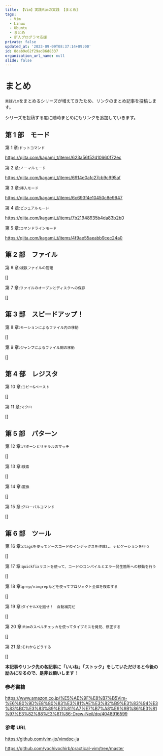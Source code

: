 ```yaml
---
title: 【Vim】実践Vimの実践 【まとめ】
tags:
  - Vim
  - Linux
  - Ubuntu
  - まとめ
  - 新人プログラマ応援
private: false
updated_at: '2023-09-09T08:37:14+09:00'
id: 8dab9e62f29ad86d8337
organization_url_name: null
slide: false
---
```


# まとめ

`実践Vim`をまとめるシリーズが増えてきたため、リンクのまとめ記事を投稿します。

シリーズを投稿する度に随時まとめにもリンクを追加していきます。

## 第 1 部　モード

第 1 章:`ドットコマンド`

https://qiita.com/kagami_t/items/623a56f52d10660f72ec

第 2 章:`ノーマルモード`

https://qiita.com/kagami_t/items/6914e0afc27cb9c995af

第 3 章:`挿入モード`

https://qiita.com/kagami_t/items/6c693f4e10450c8e9947

第 4 章:`ビジュアルモード`

https://qiita.com/kagami_t/items/7b21948935b4da83b2b0

第 5 章:`コマンドラインモード`

https://qiita.com/kagami_t/items/4f9ae55aeabb9cec24a0

## 第 2 部　ファイル

第 6 章:`複数ファイルの管理`

[]

第 7 章:`ファイルのオープンとディスクへの保存`

[]

## 第 3 部　スピードアップ！

第 8 章:`モーションによるファイル内の移動`

[]

第 9 章:`ジャンプによるファイル間の移動`

[]

## 第 4 部　レジスタ

第 10 章:`コピー&ペースト`

[]

第 11 章:`マクロ`

[]

## 第 5 部　パターン

第 12 章:`パターンとリテラルのマッチ`

[]

第 13 章:`検索`

[]

第 14 章:`置換`

[]

第 15 章:`グローバルコマンド`

[]

## 第 6 部　ツール

第 16 章:`ctagsを使ってソースコードのインデックスを作成し、ナビゲーションを行う`

[]

第 17 章:`quickfixリストを使って、コードのコンパイルとエラー発生箇所への移動を行う`

[]

第 18 章:`grep/vimgrepなどを使ってプロジェクト全体を検索する`

[]

第 19 章:`ダイヤルXを廻せ！　自動補完だ`

[]

第 20 章:`Vimのスペルチェッカを使ってタイプミスを発見、修正する`

[]

第 21 章:`それからどうする`

[]

**本記事やリンク先の各記事に「いいね」「ストック」をしていただけると今後の励みになるので、是非お願いします！**

### 参考書籍

https://www.amazon.co.jp/%E5%AE%9F%E8%B7%B5Vim-%E6%80%9D%E8%80%83%E3%81%AE%E3%82%B9%E3%83%94%E3%83%BC%E3%83%89%E3%81%A7%E7%B7%A8%E9%9B%86%E3%81%97%E3%82%88%E3%81%86-Drew-Neil/dp/4048916599

### 参考 URL

https://github.com/vim-jp/vimdoc-ja

https://github.com/yochiyochirb/practical-vim/tree/master
